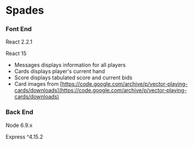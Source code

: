 # Spades

### Font End

React 2.2.1

React 15

- Messages displays information for all players
- Cards displays player's current hand
- Score displays tabulated score and current bids
- Card images from [https://code.google.com/archive/p/vector-playing-cards/downloads](https://code.google.com/archive/p/vector-playing-cards/downloads)

### Back End

Node 6.9.x

Express ^4.15.2

